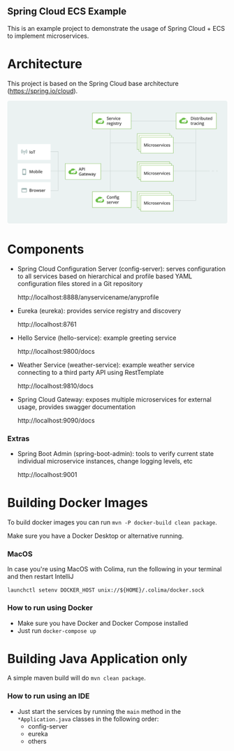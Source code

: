 Spring Cloud ECS Example
-
This is an example project to demonstrate the usage of Spring Cloud + ECS to implement
microservices.

# Architecture

This project is based on the Spring Cloud base architecture (https://spring.io/cloud).

![Alt text](architecture.svg)

# Components
* Spring Cloud Configuration Server (config-server): serves configuration to all services
  based on hierarchical and profile based YAML configuration files stored in a Git repository

  http://localhost:8888/anyservicename/anyprofile

* Eureka (eureka): provides service registry and discovery

  http://localhost:8761

* Hello Service (hello-service): example greeting service

  http://localhost:9800/docs

* Weather Service (weather-service): example weather service connecting to a third party API using RestTemplate

  http://localhost:9810/docs

* Spring Cloud Gateway: exposes multiple microservices for external usage, provides
  swagger documentation

  http://localhost:9090/docs

### Extras
* Spring Boot Admin (spring-boot-admin): tools to verify current state individual microservice
  instances, change logging levels, etc

  http://localhost:9001

# Building Docker Images

To build docker images you can run `mvn -P docker-build clean package`.

Make sure you have a Docker Desktop or alternative running.

### MacOS
In case you're using MacOS with Colima, run the following in your terminal and then restart IntelliJ
```
launchctl setenv DOCKER_HOST unix://${HOME}/.colima/docker.sock
```
### How to run using Docker

* Make sure you have Docker and Docker Compose installed
* Just run `docker-compose up`

# Building Java Application only

A simple maven build will do `mvn clean package`.

### How to run using an IDE

* Just start the services by running the `main` method in the `*Application.java` classes in the following order: 
    * config-server
    * eureka
    * others

